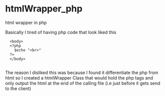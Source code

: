 # htmlWrapper_php
html wrapper in php 

Basically I tired  of having php code that look liked this
  ~~~
    <body>
    <?php
      $echo "<br>"
    ?>
    </body>
    
   ~~~

The reason I disliked this was because I found it differentiate the php from html so I created a htmlWrapper Class that would hold the php tags and only output the html at the end of the calling file (i.e just before it gets send to the client)


